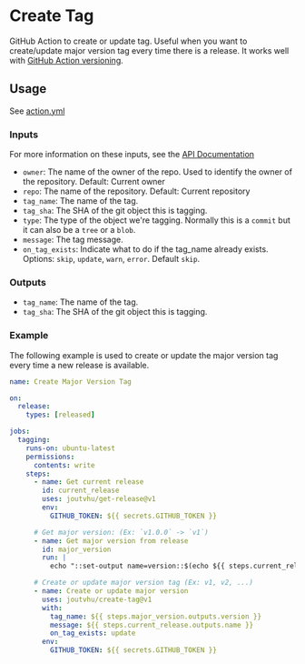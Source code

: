 # Create Tag

GitHub Action to create or update tag.
Useful when you want to create/update major version tag every time there is a release.
It works well with [GitHub Action versioning](https://docs.github.com/en/actions/creating-actions/about-custom-actions#using-tags-for-release-management).

## Usage

See [action.yml](action.yml)

### Inputs

For more information on these inputs, see the [API Documentation](https://developer.github.com/v3/git/tags/#input)

- `owner`: The name of the owner of the repo. Used to identify the owner of the repository. Default: Current owner
- `repo`: The name of the repository. Default: Current repository
- `tag_name`: The name of the tag.
- `tag_sha`: The SHA of the git object this is tagging.
- `type`: The type of the object we're tagging. Normally this is a `commit` but it can also be a `tree` or a `blob`.
- `message`: The tag message.
- `on_tag_exists`: Indicate what to do if the tag_name already exists. Options: `skip`, `update`, `warn`, `error`. Default `skip`.

### Outputs

- `tag_name`: The name of the tag.
- `tag_sha`: The SHA of the git object this is tagging.

### Example

The following example is used to create or update the major version tag every time a new release is available.

```yaml
name: Create Major Version Tag

on:
  release:
    types: [released]

jobs:
  tagging:
    runs-on: ubuntu-latest
    permissions:
      contents: write
    steps:
      - name: Get current release
        id: current_release
        uses: joutvhu/get-release@v1
        env:
          GITHUB_TOKEN: ${{ secrets.GITHUB_TOKEN }}

      # Get major version: (Ex: `v1.0.0` -> `v1`)
      - name: Get major version from release
        id: major_version
        run: |
          echo "::set-output name=version::$(echo ${{ steps.current_release.outputs.tag_name }} | cut -f 1 -d .)"

      # Create or update major version tag (Ex: v1, v2, ...)
      - name: Create or update major version
        uses: joutvhu/create-tag@v1
        with:
          tag_name: ${{ steps.major_version.outputs.version }}
          message: ${{ steps.current_release.outputs.name }}
          on_tag_exists: update
        env:
          GITHUB_TOKEN: ${{ secrets.GITHUB_TOKEN }}
```

